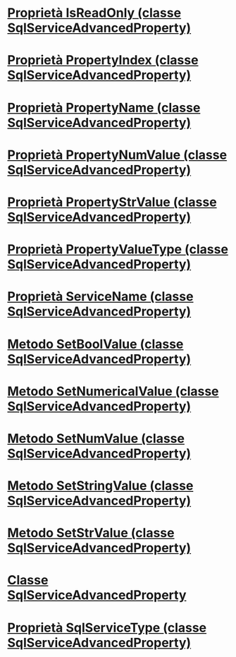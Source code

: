 # [Proprietà IsReadOnly (classe SqlServiceAdvancedProperty)](isreadonly-property-sqlserviceadvancedproperty-class.md)
# [Proprietà PropertyIndex (classe SqlServiceAdvancedProperty)](propertyindex-property-sqlserviceadvancedproperty-class.md)
# [Proprietà PropertyName (classe SqlServiceAdvancedProperty)](propertyname-property-sqlserviceadvancedproperty-class.md)
# [Proprietà PropertyNumValue (classe SqlServiceAdvancedProperty)](propertynumvalue-property-sqlserviceadvancedproperty-class.md)
# [Proprietà PropertyStrValue (classe SqlServiceAdvancedProperty)](propertystrvalue-property-sqlserviceadvancedproperty-class.md)
# [Proprietà PropertyValueType (classe SqlServiceAdvancedProperty)](propertyvaluetype-property-sqlserviceadvancedproperty-class.md)
# [Proprietà ServiceName (classe SqlServiceAdvancedProperty)](servicename-property-sqlserviceadvancedproperty-class.md)
# [Metodo SetBoolValue (classe SqlServiceAdvancedProperty)](setboolvalue-method-sqlserviceadvancedproperty-class.md)
# [Metodo SetNumericalValue (classe SqlServiceAdvancedProperty)](setnumericalvalue-method-sqlserviceadvancedproperty-class.md)
# [Metodo SetNumValue (classe SqlServiceAdvancedProperty)](setnumvalue-method-sqlserviceadvancedproperty-class.md)
# [Metodo SetStringValue (classe SqlServiceAdvancedProperty)](setstringvalue-method-sqlserviceadvancedproperty-class.md)
# [Metodo SetStrValue (classe SqlServiceAdvancedProperty)](setstrvalue-method-sqlserviceadvancedproperty-class.md)
# [Classe SqlServiceAdvancedProperty](sqlserviceadvancedproperty-class.md)
# [Proprietà SqlServiceType (classe SqlServiceAdvancedProperty)](sqlservicetype-property-sqlserviceadvancedproperty-class.md)
